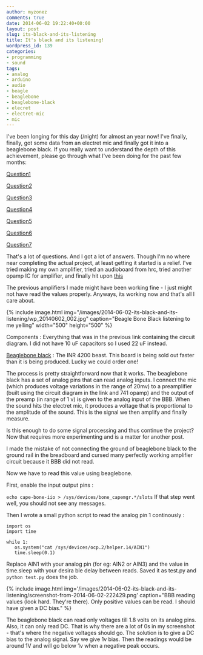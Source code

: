 ```yaml
---
author: myzonez
comments: true
date: 2014-06-02 19:22:40+00:00
layout: post
slug: its-black-and-its-listening
title: It's black and its listening!
wordpress_id: 139
categories:
- programming
- sound
tags:
- analog
- arduino
- audio
- beagle
- beaglebone
- beaglebone-black
- elecret
- electret-mic
- mic
---
```


I've been longing for this day (/night) for almost an year now! I've finally, finally, got some data from an electret mic and finally got it into a beaglebone black. If you really want to understand the depth of this achievement, please go through what I've been doing for the past few months:



[Question1](http://electronics.stackexchange.com/questions/111458/reading-sound-with-beaglebone-black)

[Question2](http://electronics.stackexchange.com/questions/111969/understanding-a-circuit-diagram)

[Question3](http://electronics.stackexchange.com/questions/106204/connect-electret-mics-to-computer)

[Question4](http://electronics.stackexchange.com/questions/77160/microphone-time-delay-estimation)

[Question5](http://dsp.stackexchange.com/questions/11399/signal-processing-using-panda-board)

[Question6](http://dsp.stackexchange.com/questions/11561/sound-card-for-recording-audio)

[Question7](http://dsp.stackexchange.com/questions/11472/audio-interface-or-external-sound-card)



That's a lot of questions. And I got a lot of answers. Though I'm no where near completing the actual project, at least getting it started is a relief. I've tried making my own amplifier, tried an audioboard from hrc, tried another opamp IC for amplifier, and finally hit upon [this](http://www.rason.org/Projects/hbmic/hbmic.pdf)

The previous amplifiers I made might have been working fine - I just might not have read the values properly. Anyways, its working now and that's all I care about.

{% include image.html img="/images/2014-06-02-its-black-and-its-listening/wp_20140602_002.jpg" caption="Beagle Bone Black listening to me yelling" width="500" height="500" %}

Components : Everything that was in the previous link containing the circuit diagram. I did not have 10 uF capacitors so I used 22 uF instead.

[Beaglebone black](http://beagleboard.org/Products/BeagleBone+Black) : The INR 4200 beast. This board is being sold out faster than it is being produced. Lucky we could order one!

The process is pretty straightforward now that it works. The beaglebone black has a set of analog pins that can read analog inputs. I connect the mic (which produces voltage variations in the range of 20mv) to a preamplifier (built using the circuit diagram in the link and 741 opamp) and the output of the preamp (in range of 1 v) is given to the analog input of the BBB. When the sound hits the electret mic, it produces a voltage that is proportional to the amplitude of the sound. This is the signal we then amplify and finally measure.

Is this enough to do some signal processing and thus continue the project? Now that requires more experimenting and is a matter for another post.

I made the mistake of not connecting the ground of beaglebone black to the ground rail in the breadboard and cursed many perfectly working amplifier circuit because it BBB did not read.

Now we have to read this value using beaglebone.

First, enable the input output pins :

` echo cape-bone-iio > /sys/devices/bone_capemgr.*/slots `
If that step went well, you should not see any messages.

Then I wrote a small python script to read the analog pin 1 continously :

```
import os
import time

while 1:
   os.system("cat /sys/devices/ocp.2/helper.14/AIN1")
   time.sleep(0.1)
```

Replace AIN1 with your analog pin (for eg: AIN2 or AIN3) and the value in time.sleep with your desira
ble delay between reads. Saved it as test.py and `python test.py` does the job.


{% include image.html img='/images/2014-06-02-its-black-and-its-listening/screenshot-from-2014-06-02-222429.png' caption="BBB reading values (look hard. They're there). Only positive values can be read. I should have given a DC bias." %}

 
The beaglebone black can read only voltages till 1.8 volts on its analog pins. Also, it can only read DC. That is why there are a lot of 0s in my screenshot - that's where the negative voltages should go. The solution is to give a DC bias to the analog signal. Say we give 1v bias. Then the readings would be around 1V and will go below 1v when a negative peak occurs.
